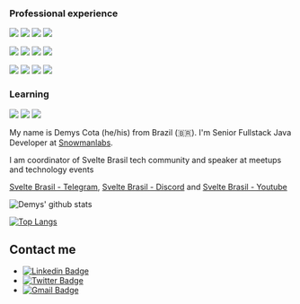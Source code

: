 ### Professional experience

 <p> 
    <img src="http://views.whatilearened.today/views/github/Demysdcl/views.svg"/> 
    <img src="https://img.shields.io/badge/Back End-Java-f55247"/>
    <img src="https://img.shields.io/badge/Back End-Kotlin-f55247"/>
    <img src="https://img.shields.io/badge/Back End-Node-f55247"/>
 </p>
 
 <p>   
    <img src="https://img.shields.io/badge/Front End-Svelte-f55247"/>
    <img src="https://img.shields.io/badge/Front End-Vue-f55247"/>
    <img src="https://img.shields.io/badge/Front End-React-f55247"/>
    <img src="https://img.shields.io/badge/Front End-Angular-f55247"/>
 </p>

  <p> 
    <img src="https://img.shields.io/badge/Mobile-Flutter-f55247"/>
    <img src="https://img.shields.io/badge/Mobile-Android-f55247"/>
    <img src="https://img.shields.io/badge/Mobile-Ionic-f55247"/>
    <img src="https://img.shields.io/badge/Mobile-React Native-f55247"/>
 </p>

### Learning

 <p> 
    <img src="https://img.shields.io/badge/Back End-Python-f55247"/>
    <img src="https://img.shields.io/badge/Back End-Go-f55247"/>
    <img src="https://img.shields.io/badge/Back End-Ruby-f55247"/>
 </p>


My name is Demys Cota (he/his) from Brazil (🇧🇷). I'm Senior Fullstack Java Developer at [Snowmanlabs](https://www.snowmanlabs.com.br/). 

I am coordinator of Svelte Brasil tech community and speaker at meetups and technology events

[Svelte Brasil - Telegram](https://t.me/sveltebrasil), [Svelte Brasil - Discord](https://discord.gg/mEyG92) and [Svelte Brasil - Youtube](https://www.youtube.com/channel/UCp8jamqJRGg86eMnewxjWng)

![Demys' github stats](https://github-readme-stats.vercel.app/api?username=Demysdcl&show_icons=true&theme=tokyonight)

[![Top Langs](https://github-readme-stats.vercel.app/api/top-langs/?username=Demysdcl&hide=html)](https://github.com/anuraghazra/github-readme-stats)


##  Contact me

- [![Linkedin Badge](https://img.shields.io/badge/-DemysLima-blue?style=flat-square&logo=Linkedin&logoColor=white&link=https://www.linkedin.com/in/demys-lima/)](https://www.linkedin.com/in/demys-lima/)
- [![Twitter Badge](https://img.shields.io/badge/-@DemysCota-black?style=flat-square&logo=Twitter&logoColor=#1da1f2&link=https://twitter.com/DemysCota)](https://twitter.com/DemysCota)
- [![Gmail Badge](https://img.shields.io/badge/-demysdcl@gmail.com-c14438?style=flat-square&logo=Gmail&logoColor=white&link=mailto:demysdcl@gmail.com)](mailto:demysdcl@gmail.com)
